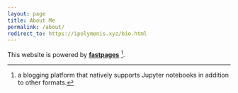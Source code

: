 ```yaml
---
layout: page
title: About Me
permalink: /about/
redirect_to: https://ipolymenis.xyz/bio.html
---
```


This website is powered by **[fastpages](https://github.com/fastai/fastpages)** [^1].



[^1]:a blogging platform that natively supports Jupyter notebooks in addition to other formats.

